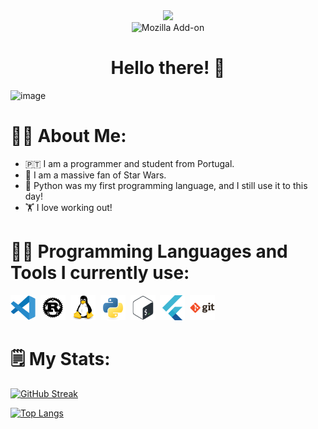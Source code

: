 <div id="header" align="center">
  <img src="https://media.giphy.com/media/kB3c7Gm4OXGNO/giphy.gif" width="600"/>
</div>


<div id="badges" align="center">
  <img alt="Mozilla Add-on" src="https://img.shields.io:/amo/stars/me?color=%23FFFFFF&label=life%20experience&style=for-the-badge"> 
  
  <h1>Hello there! 👾</h1>
</div>

![image](https://user-images.githubusercontent.com/55633950/152697792-e57b6a87-7469-4327-b366-f56e3b25fad5.png)
# 🕵️‍♂️ About Me: 
* 🇵🇹 I am a programmer and student from Portugal.
* 🚀 I am a massive fan of Star Wars.
* 🐍 Python was my first programming language, and I still use it to this day!
* 🏋️ I love working out! 

# 👨‍💻 Programming Languages and Tools I currently use:
<div id="tools">
    <img src="https://github.com/devicons/devicon/blob/master/icons/vscode/vscode-original.svg" title="VS Code" alt="VS Code" width="40" height="40"/>&nbsp;  
    <img src="https://github.com/devicons/devicon/blob/master/icons/rust/rust-plain.svg" title="Rust" alt="Rust" width="40" height="40"/>&nbsp;  
    <img src="https://github.com/devicons/devicon/blob/master/icons/linux/linux-original.svg" title="Linux" alt="Linux" width="40" height="40"/>&nbsp;
    <img src="https://github.com/devicons/devicon/blob/master/icons/python/python-original.svg" title="Python" alt="Python" width="40" height="40"/>&nbsp;
    <img src="https://github.com/devicons/devicon/blob/master/icons/bash/bash-original.svg" title="Bash" alt="Bash" width="40" height="40"/>&nbsp;
    <img src="https://github.com/devicons/devicon/blob/master/icons/flutter/flutter-original.svg" title="Flutter" alt="Flutter" width="40" height="40"/>&nbsp;
    <img src="https://github.com/devicons/devicon/blob/master/icons/git/git-original-wordmark.svg" title="Git" **alt="Git" width="40" height="40"/>
</div>

# 🗒️ My Stats:
[![GitHub Streak](http://github-readme-streak-stats.herokuapp.com?user=nordic16&theme=dark&background=000000)](https://git.io/streak-stats)

[![Top Langs](https://github-readme-stats.vercel.app/api/top-langs/?username=nordic16&layout=compact&theme=vision-friendly-dark)](https://github.com/anuraghazra/github-readme-stats)

